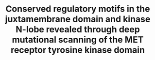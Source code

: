 ---
title: "Conserved regulatory motifs in the juxtamembrane domain and kinase N-lobe revealed through deep mutational scanning of the MET receptor tyrosine kinase domain"
authors: "**Estevam GO**, Linossi EM, **Macdonald CM**, Espinoza CA, **Michaud JM**, **Coyote-Maestas W**, Collisson EA, Jura N, **Fraser JS**"
journal: 
pub_date: "2023-08-04"
image: "/static/img/pub/2023_estevam.png"
pmid: 
pmcid:
biorxiv:
biorxiv_version: "2023.08.03.551866v1"
pdf: 
github:
- description: "MET_KinaseDomain_DMS"
  url: fraser-lab/MET_KinaseDomain_DMS
links:
  - name: Jura lab @ UC San Francisco
    url: https://cvri.ucsf.edu/~jura/
  - name: Collisson lab @ UC San Francisco
    url: https://cancer.ucsf.edu/people/collisson.eric
  - name: "Celebratory Tweetstorm/Xstorm? by Gabriella Estevam"
    url: "https://twitter.com/GabbyEstevam/status/1687590999286235141"
---